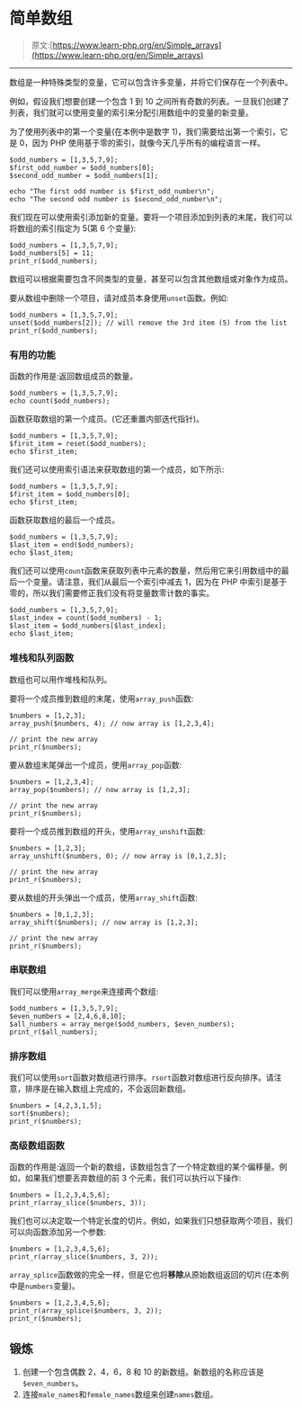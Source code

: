 # 简单数组

> 原文:[https://www.learn-php.org/en/Simple_arrays](https://www.learn-php.org/en/Simple_arrays)

* * *

数组是一种特殊类型的变量，它可以包含许多变量，并将它们保存在一个列表中。

例如，假设我们想要创建一个包含 1 到 10 之间所有奇数的列表。一旦我们创建了列表，我们就可以使用变量的索引来分配引用数组中的变量的新变量。

为了使用列表中的第一个变量(在本例中是数字 1)，我们需要给出第一个索引，它是 0，因为 PHP 使用基于零的索引，就像今天几乎所有的编程语言一样。

```
$odd_numbers = [1,3,5,7,9];
$first_odd_number = $odd_numbers[0];
$second_odd_number = $odd_numbers[1];

echo "The first odd number is $first_odd_number\n";
echo "The second odd number is $second_odd_number\n"; 
```

我们现在可以使用索引添加新的变量。要将一个项目添加到列表的末尾，我们可以将数组的索引指定为 5(第 6 个变量):

```
$odd_numbers = [1,3,5,7,9];
$odd_numbers[5] = 11;
print_r($odd_numbers); 
```

数组可以根据需要包含不同类型的变量，甚至可以包含其他数组或对象作为成员。

要从数组中删除一个项目，请对成员本身使用`unset`函数。例如:

```
$odd_numbers = [1,3,5,7,9];
unset($odd_numbers[2]); // will remove the 3rd item (5) from the list
print_r($odd_numbers); 
```

### 有用的功能

函数的作用是:返回数组成员的数量。

```
$odd_numbers = [1,3,5,7,9];
echo count($odd_numbers); 
```

函数获取数组的第一个成员。(它还重置内部迭代指针)。

```
$odd_numbers = [1,3,5,7,9];
$first_item = reset($odd_numbers);
echo $first_item; 
```

我们还可以使用索引语法来获取数组的第一个成员，如下所示:

```
$odd_numbers = [1,3,5,7,9];
$first_item = $odd_numbers[0];
echo $first_item; 
```

函数获取数组的最后一个成员。

```
$odd_numbers = [1,3,5,7,9];
$last_item = end($odd_numbers);
echo $last_item; 
```

我们还可以使用`count`函数来获取列表中元素的数量，然后用它来引用数组中的最后一个变量。请注意，我们从最后一个索引中减去 1，因为在 PHP 中索引是基于零的，所以我们需要修正我们没有将变量数零计数的事实。

```
$odd_numbers = [1,3,5,7,9];
$last_index = count($odd_numbers) - 1;
$last_item = $odd_numbers[$last_index];
echo $last_item; 
```

### 堆栈和队列函数

数组也可以用作堆栈和队列。

要将一个成员推到数组的末尾，使用`array_push`函数:

```
$numbers = [1,2,3];
array_push($numbers, 4); // now array is [1,2,3,4];

// print the new array
print_r($numbers); 
```

要从数组末尾弹出一个成员，使用`array_pop`函数:

```
$numbers = [1,2,3,4];
array_pop($numbers); // now array is [1,2,3];

// print the new array
print_r($numbers); 
```

要将一个成员推到数组的开头，使用`array_unshift`函数:

```
$numbers = [1,2,3];
array_unshift($numbers, 0); // now array is [0,1,2,3];

// print the new array
print_r($numbers); 
```

要从数组的开头弹出一个成员，使用`array_shift`函数:

```
$numbers = [0,1,2,3];
array_shift($numbers); // now array is [1,2,3];

// print the new array
print_r($numbers); 
```

### 串联数组

我们可以使用`array_merge`来连接两个数组:

```
$odd_numbers = [1,3,5,7,9];
$even_numbers = [2,4,6,8,10];
$all_numbers = array_merge($odd_numbers, $even_numbers);
print_r($all_numbers); 
```

### 排序数组

我们可以使用`sort`函数对数组进行排序。`rsort`函数对数组进行反向排序。请注意，排序是在输入数组上完成的，不会返回新数组。

```
$numbers = [4,2,3,1,5];
sort($numbers);
print_r($numbers); 
```

### 高级数组函数

函数的作用是:返回一个新的数组，该数组包含了一个特定数组的某个偏移量。例如，如果我们想要丢弃数组的前 3 个元素，我们可以执行以下操作:

```
$numbers = [1,2,3,4,5,6];
print_r(array_slice($numbers, 3)); 
```

我们也可以决定取一个特定长度的切片。例如，如果我们只想获取两个项目，我们可以向函数添加另一个参数:

```
$numbers = [1,2,3,4,5,6];
print_r(array_slice($numbers, 3, 2)); 
```

`array_splice`函数做的完全一样，但是它也将**移除**从原始数组返回的切片(在本例中是`numbers`变量)。

```
$numbers = [1,2,3,4,5,6];
print_r(array_splice($numbers, 3, 2));
print_r($numbers); 
```

## 锻炼

1.  创建一个包含偶数 2，4，6，8 和 10 的新数组。新数组的名称应该是`$even_numbers`。
2.  连接`male_names`和`female_names`数组来创建`names`数组。